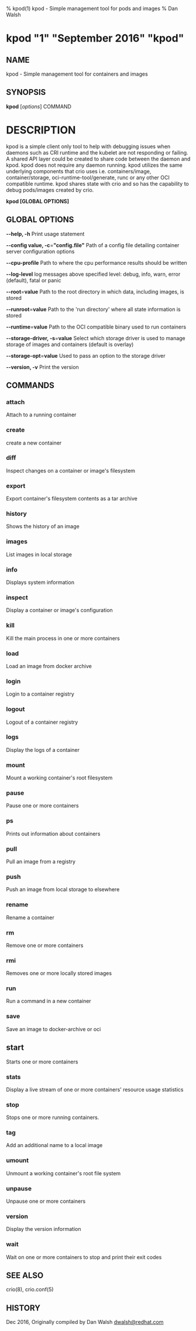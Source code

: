 % kpod(1) kpod - Simple management tool for pods and images
% Dan Walsh
# kpod "1" "September 2016" "kpod"
## NAME
kpod - Simple management tool for containers and images

## SYNOPSIS
**kpod** [*options*] COMMAND

# DESCRIPTION
kpod is a simple client only tool to help with debugging issues when daemons
such as CRI runtime and the kubelet are not responding or failing. A shared API
layer could be created to share code between the daemon and kpod. kpod does not
require any daemon running. kpod utilizes the same underlying components that
crio uses i.e. containers/image, container/storage, oci-runtime-tool/generate,
runc or any other OCI compatible runtime. kpod shares state with crio and so
has the capability to debug pods/images created by crio.

**kpod [GLOBAL OPTIONS]**

## GLOBAL OPTIONS

**--help, -h**
  Print usage statement

**--config value, -c**=**"config.file"**
   Path of a config file detailing container server configuration options

**--cpu-profile**
   Path to where the cpu performance results should be written

**--log-level**
   log messages above specified level: debug, info, warn, error (default), fatal or panic

**--root**=**value**
   Path to the root directory in which data, including images, is stored

**--runroot**=**value**
   Path to the 'run directory' where all state information is stored

**--runtime**=**value**
    Path to the OCI compatible binary used to run containers

**--storage-driver, -s**=**value**
   Select which storage driver is used to manage storage of images and containers (default is overlay)

**--storage-opt**=**value**
   Used to pass an option to the storage driver

**--version, -v**
  Print the version

## COMMANDS

### attach
Attach to a running container

### create
create a new container

### diff
Inspect changes on a container or image's filesystem

### export
Export container's filesystem contents as a tar archive

### history
Shows the history of an image

### images
List images in local storage

### info
Displays system information

### inspect
Display a container or image's configuration

### kill
Kill the main process in one or more containers

### load
Load an image from docker archive

### login
Login to a container registry

### logout
Logout of a container registry

### logs
Display the logs of a container

### mount
Mount a working container's root filesystem

### pause
Pause one or more containers

### ps
Prints out information about containers

### pull
Pull an image from a registry

### push
Push an image from local storage to elsewhere

### rename
Rename a container

### rm
Remove one or more containers

### rmi
Removes one or more locally stored images

### run
Run a command in a new container

### save
Save an image to docker-archive or oci

## start
Starts one or more containers

### stats
Display a live stream of one or more containers' resource usage statistics

### stop
Stops one or more running containers.

### tag
Add an additional name to a local image

### umount
Unmount a working container's root file system

### unpause
Unpause one or more containers

### version
Display the version information

### wait
Wait on one or more containers to stop and print their exit codes

## SEE ALSO
crio(8), crio.conf(5)

## HISTORY
Dec 2016, Originally compiled by Dan Walsh <dwalsh@redhat.com>
